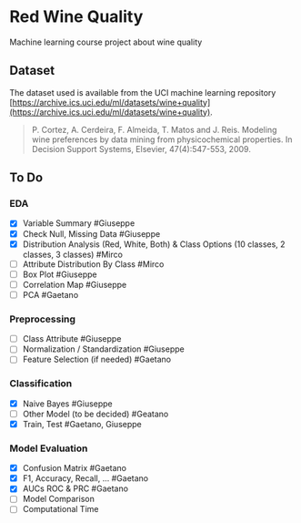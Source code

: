 # Red Wine Quality

Machine learning course project about wine quality

## Dataset

The dataset used is available from the UCI machine learning
repository [https://archive.ics.uci.edu/ml/datasets/wine+quality](https://archive.ics.uci.edu/ml/datasets/wine+quality).

> P. Cortez, A. Cerdeira, F. Almeida, T. Matos and J. Reis. Modeling wine preferences by data mining from physicochemical properties. In Decision Support Systems, Elsevier, 47(4):547-553, 2009.

## To Do

### EDA

- [x] Variable Summary #Giuseppe
- [x] Check Null, Missing Data #Giuseppe
- [x] Distribution Analysis (Red, White, Both) & Class Options (10 classes, 2 classes, 3 classes) #Mirco
- [ ] Attribute Distribution By Class #Mirco
- [ ] Box Plot #Giuseppe
- [ ] Correlation Map #Giuseppe
- [ ] PCA #Gaetano

### Preprocessing

- [ ] Class Attribute #Giuseppe
- [ ] Normalization / Standardization #Giuseppe
- [ ] Feature Selection (if needed) #Gaetano

### Classification

- [x] Naive Bayes #Giuseppe
- [ ] Other Model (to be decided) #Geatano
- [x] Train, Test #Gaetano, Giuseppe

### Model Evaluation

- [x] Confusion Matrix #Gaetano
- [x] F1, Accuracy, Recall, ... #Gaetano
- [x] AUCs ROC & PRC #Gaetano
- [ ] Model Comparison
- [ ] Computational Time
